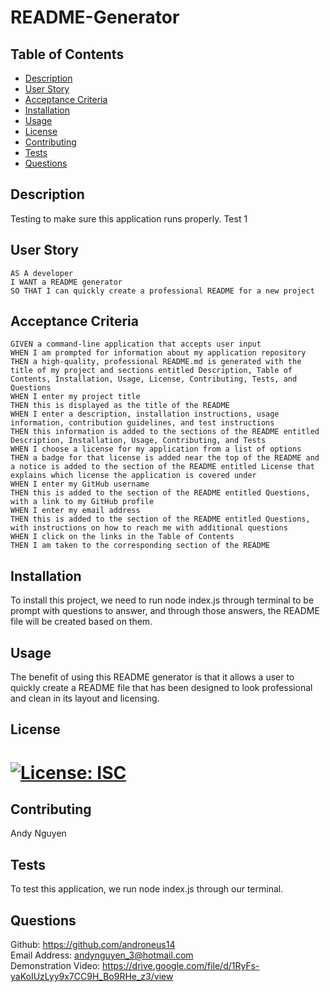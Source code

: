 # README-Generator

## Table of Contents

- [Description](#description)
- [User Story](#user-story)
- [Acceptance Criteria](#acceptance-criteria)
- [Installation](#installation)
- [Usage](#usage)
- [License](#license)
- [Contributing](#contributing)
- [Tests](#tests)
- [Questions](#questions)

## Description

Testing to make sure this application runs properly. Test 1

## User Story

    AS A developer
    I WANT a README generator
    SO THAT I can quickly create a professional README for a new project

## Acceptance Criteria

    GIVEN a command-line application that accepts user input
    WHEN I am prompted for information about my application repository
    THEN a high-quality, professional README.md is generated with the title of my project and sections entitled Description, Table of Contents, Installation, Usage, License, Contributing, Tests, and Questions
    WHEN I enter my project title
    THEN this is displayed as the title of the README
    WHEN I enter a description, installation instructions, usage information, contribution guidelines, and test instructions
    THEN this information is added to the sections of the README entitled Description, Installation, Usage, Contributing, and Tests
    WHEN I choose a license for my application from a list of options
    THEN a badge for that license is added near the top of the README and a notice is added to the section of the README entitled License that explains which license the application is covered under
    WHEN I enter my GitHub username
    THEN this is added to the section of the README entitled Questions, with a link to my GitHub profile
    WHEN I enter my email address
    THEN this is added to the section of the README entitled Questions, with instructions on how to reach me with additional questions
    WHEN I click on the links in the Table of Contents
    THEN I am taken to the corresponding section of the README

## Installation

To install this project, we need to run node index.js through terminal to be prompt with questions to answer, and through those answers, the README file will be created based on them.

## Usage

The benefit of using this README generator is that it allows a user to quickly create a README file that has been designed to look professional and clean in its layout and licensing.

## License

# [![License: ISC](https://img.shields.io/badge/License-ISC-blue.svg)](https://opensource.org/licenses/ISC)

## Contributing

Andy Nguyen

## Tests

To test this application, we run node index.js through our terminal.

## Questions

Github: https://github.com/androneus14 <br />
Email Address: andynguyen_3@hotmail.com <br />
Demonstration Video: https://drive.google.com/file/d/1RyFs-yaKoIUzLyy9x7CC9H_Bo9RHe_z3/view <br />
